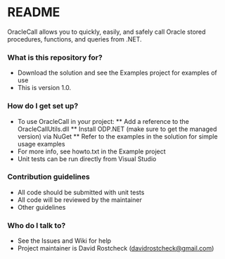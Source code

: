 # README #

OracleCall allows you to quickly, easily, and safely call Oracle stored procedures, functions, and 
queries from .NET.

### What is this repository for? ###

* Download the solution and see the Examples project for examples of use
* This is version 1.0.

### How do I get set up? ###

* To use OracleCall in your project:
** Add a reference to the OracleCallUtils.dll
** Install ODP.NET (make sure to get the managed version) via NuGet
** Refer to the examples in the solution for simple usage examples
* For more info, see howto.txt in the Example project
* Unit tests can be run directly from Visual Studio

### Contribution guidelines ###

* All code should be submitted with unit tests
* All code will be reviewed by the maintainer
* Other guidelines

### Who do I talk to? ###

* See the Issues and Wiki for help
* Project maintainer is David Rostcheck (davidrostcheck@gmail.com)